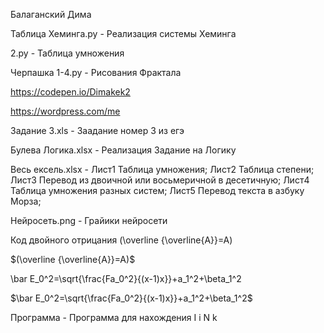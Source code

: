 Балаганский Дима

Таблица Хеминга.py - Реализация системы Хеминга

2.py - Таблица умножения

Черпашка 1-4.py - Рисования Фрактала

https://codepen.io/Dimakek2

https://wordpress.com/me

Задание 3.xls - Заадание номер 3 из егэ

Булева Логика.xlsx - Реализация Задание на Логику

Весь ексель.xlsx - Лист1 Таблица умножения; Лист2 Таблица степени; Лист3 Перевод из двоичной или восьмеричной в десетичную; Лист4 Таблица умножения разных систем; Лист5 Перевод текста в азбуку Морза;

Нейросеть.png -  Грайики нейросети

Код двойного отрицания (\overline {\overline{A}}=A)

$(\overline {\overline{A}}=A)$

\bar E_0^2=\sqrt{\frac{Fa_0^2}{(x-1)x}}+a_1^2+\beta_1^2

$\bar E_0^2=\sqrt{\frac{Fa_0^2}{(x-1)x}}+a_1^2+\beta_1^2$

Программа - Программа для нахождения I i N k
